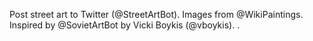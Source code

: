 Post street art to Twitter (@StreetArtBot). Images from @WikiPaintings. Inspired by @SovietArtBot by Vicki Boykis (@vboykis). 
.

